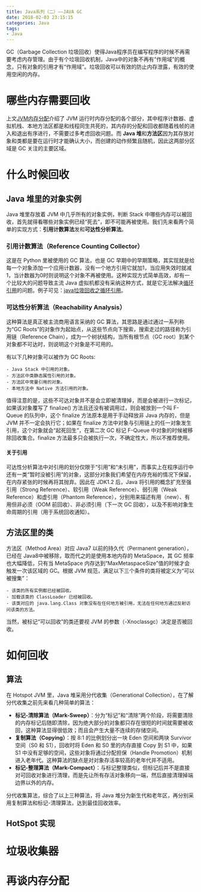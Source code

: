 ```yaml
---
title: Java系列（二）——JAVA GC
date: 2018-02-03 23:15:15
categories: Java
tags:
- Java
---
```


GC（Garbage Collection 垃圾回收）使得Java程序员在编写程序的时候不再需要考虑内存管理。由于有个垃圾回收机制，Java中的对象不再有“作用域”的概念，只有对象的引用才有“作用域”。垃圾回收可以有效的防止内存泄露，有效的使用空闲的内存。

# 哪些内存需要回收

上文[JVM内存分配](https://www.duyidong.com/2018/01/31/jvm/)介绍了 JVM 运行时内存分配的各个部分，其中程序计数器、虚拟机栈、本地方法区都是和线程同生共死的，其内存的分配和回收都随着栈帧的进入和退出有序进行，不需要过多考虑回收问题。而 **Java 堆**和**方法区**因为其存放对象和类都是要在运行时才能确认大小，而创建的动作频繁且随机，因此这两部分区域是 GC 关注的主要区域。

# 什么时候回收

## Java 堆里的对象实例

Java 堆里存放着 JVM 中几乎所有的对象实例，判断 Stack 中哪些内存可以被回收，首先就得看哪些对象实例已经“死去”，即不可能再被使用。我们先来看两个简单的实现方式：**引用计数算法**发和**可达性分析算法**。

### 引用计数算法（Reference Counting Collector）

这是在 Python 里被使用的 GC 算法，也是 GC 早期中的早期策略，其实现就是给每一个对象添加一个应用计数器，没有一个地方引用它就加1，当应用失效时就减1，当计数器为0时则说明这个对象不再被使用。这种实现方式简单高效，却有一个比较大的问题导致主流 Java 虚拟机都没有采纳这种方式，就是它无法解决<u>循环引用</u>的问题。例子可见：[java垃圾回收之循环引用](http://blog.csdn.net/sunmenggmail/article/details/8172273)。

### 可达性分析算法（Reachability Analysis）

这种算法是真正被主流商用语言采纳的 GC 算法，其思路是通过通过一系列称为“GC Roots”的对象作为起始点，从这些节点向下搜索，搜索走过的路径称为引用链（Reference Chain），成为一个树状结构，当所有根节点（GC root）到某个对象都不可达时，则说明这个对象是不可用的。

有以下几种对象可以被作为 GC Roots:

```
- Java Stack 中引用的对象。
- 方法区中类静态属性引用的对象。
- 方法区中常量引用的对象。
- 本地方法中 Native 方法引用的对象。
```

值得注意的是，这些不可达对象并不是会立即被清理掉，而是会被进行一次标记，如果该对象覆写了 finalize() 方法且还没有被调用过，则会被放到一个叫 F-Queue 的队列中，这个 finalize 方法原本是用于手动释放非 Java 内存的，但是 JVM 并不一定会执行它；如果在 finalize 方法中对象与引用链上的任一对象发生引用，这个对象就会“起死回生”，在第二次 GC 标记 F-Queue 中对象的时候被移除回收集合。finalize 方法最多只会被执行一次，不确定性大，所以不推荐使用。

#### 关于引用

可达性分析算法中对引用的划分仅限于“引用”和“未引用”，而事实上在程序运行中还有一类“暂时没被引用”的对象，这部分对象我们希望在内存充裕的情况下保留，在内存紧张的时候再将其抛弃。因此在 JDK1.2 后，Java 将引用的概念扩充至强引用（Strong Reference）、软引用（Weak Reference）、弱引用（Weak Reference）和虚引用（Phantom Reference），分别用来描述有用（new）、有用但非必须（OOM 前回收）、非必须引用（下一次 GC 回收），以及不影响对象生命周期的引用（用于系统回收通知）。

## 方法区里的类

方法区（Method Area）对应 Java7 以前的持久代（Permanent generation），已经在 Java8中被移除，取而代之的是使用本地内存的 MetaSpace，其 GC 频率也大幅降低，只有当 MetaSpace 内存达到“MaxMetaspaceSize”值的时候才会触发一次该区域的 GC。根据 JVM 规范，满足以下三个条件的类将被定义为“可以被搜集”：

```
- 该类的所有实例都已经被回收。
- 加载该类的 ClassLoader 已经被回收。
- 该类对应的 java.lang.Class 对象没有在任何地方被引用，无法在任何地方通过反射访问该类的方法。
```

当然，被标记“可以回收”的类还要视 JVM 的参数（-Xnoclassgc）决定是否被回收。

# 如何回收

## 算法

在 Hotspot JVM 里，Java 堆采用分代收集（Generational Collection），在了解分代收集之前先来看几种简单的算法：

- **标记-清除算法（Mark-Sweep）**：分为“标记”和“清除”两个阶段，将需要清除的内存标记后随即清除，因为绝大部分的对象都只存在很短的时间就需要被收回，这种算法显得很低效；而且会产生大量不连续的存储空间。
- **复制算法（Copying）**：按 8:1 的比例划分出一块 Eden 空间和两块 Survivor 空间（S0 和 S1），回收时将 Eden 和 S0 里的内存直接 Copy 到 S1 中，如果 S1 中没有足够的空间，这些对象将通过分配担保（Handle Promotion）机制进入老年代。这种算法的缺点是对对象存活率较高的老年代并不适用。
- **标记-整理算法（Mark-Compact）**：与标记整理类似，但标记后并不是直接对可回收对象进行清理，而是先让所有存活对象移向一端，然后直接清理掉端边界以外的内存。

分代收集算法，综合了以上三种算法，将 Java 堆分为新生代和老年区，再分别采用复制算法和标记-清理算法，达到最佳回收效率。

## HotSpot 实现



# 垃圾收集器



# 再谈内存分配

